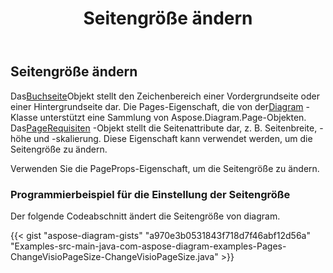 ﻿---
title: Seitengröße ändern
type: docs
weight: 10
url: /de/java/change-page-size/
description: In diesem Abschnitt wird erläutert, wie Sie die Seitengröße in einer visio-Datei mit Aspose.Diagram ändern.
---
## **Seitengröße ändern**

 Das[Buchseite](https://reference.aspose.com/diagram/java/com.aspose.diagram/page)Objekt stellt den Zeichenbereich einer Vordergrundseite oder einer Hintergrundseite dar. Die Pages-Eigenschaft, die von der[Diagram](http://www.aspose.com/api/java/diagram/com.aspose.diagram/diagram) -Klasse unterstützt eine Sammlung von Aspose.Diagram.Page-Objekten.
 Das[PageRequisiten](https://reference.aspose.com/diagram/java/com.aspose.diagram/PageProps) -Objekt stellt die Seitenattribute dar, z. B. Seitenbreite, -höhe und -skalierung. Diese Eigenschaft kann verwendet werden, um die Seitengröße zu ändern.

Verwenden Sie die PageProps-Eigenschaft, um die Seitengröße zu ändern.
### **Programmierbeispiel für die Einstellung der Seitengröße**
Der folgende Codeabschnitt ändert die Seitengröße von diagram.

{{< gist "aspose-diagram-gists" "a970e3b0531843f718d7f46abf12d56a" "Examples-src-main-java-com-aspose-diagram-examples-Pages-ChangeVisioPageSize-ChangeVisioPageSize.java" >}}
